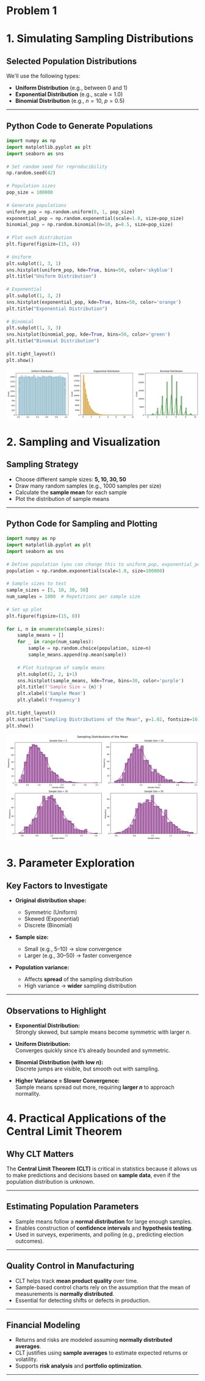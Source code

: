 # Problem 1
# **1. Simulating Sampling Distributions**

## **Selected Population Distributions**

We'll use the following types:

- **Uniform Distribution** (e.g., between 0 and 1)
- **Exponential Distribution** (e.g., scale = 1.0)
- **Binomial Distribution** (e.g., $n = 10$, $p = 0.5$)

---

## **Python Code to Generate Populations**

```python
import numpy as np
import matplotlib.pyplot as plt
import seaborn as sns

# Set random seed for reproducibility
np.random.seed(42)

# Population sizes
pop_size = 100000

# Generate populations
uniform_pop = np.random.uniform(0, 1, pop_size)
exponential_pop = np.random.exponential(scale=1.0, size=pop_size)
binomial_pop = np.random.binomial(n=10, p=0.5, size=pop_size)

# Plot each distribution
plt.figure(figsize=(15, 4))

# Uniform
plt.subplot(1, 3, 1)
sns.histplot(uniform_pop, kde=True, bins=50, color='skyblue')
plt.title("Uniform Distribution")

# Exponential
plt.subplot(1, 3, 2)
sns.histplot(exponential_pop, kde=True, bins=50, color='orange')
plt.title("Exponential Distribution")

# Binomial
plt.subplot(1, 3, 3)
sns.histplot(binomial_pop, kde=True, bins=50, color='green')
plt.title("Binomial Distribution")

plt.tight_layout()
plt.show()
```
![alt text](image.png)




# **2. Sampling and Visualization**

## **Sampling Strategy**

- Choose different sample sizes: **5, 10, 30, 50**
- Draw many random samples (e.g., 1000 samples per size)
- Calculate the **sample mean** for each sample
- Plot the distribution of sample means

---

## **Python Code for Sampling and Plotting**

```python
import numpy as np
import matplotlib.pyplot as plt
import seaborn as sns

# Define population (you can change this to uniform_pop, exponential_pop, etc.)
population = np.random.exponential(scale=1.0, size=100000)

# Sample sizes to test
sample_sizes = [5, 10, 30, 50]
num_samples = 1000  # Repetitions per sample size

# Set up plot
plt.figure(figsize=(15, 8))

for i, n in enumerate(sample_sizes):
    sample_means = []
    for _ in range(num_samples):
        sample = np.random.choice(population, size=n)
        sample_means.append(np.mean(sample))
    
    # Plot histogram of sample means
    plt.subplot(2, 2, i+1)
    sns.histplot(sample_means, kde=True, bins=30, color='purple')
    plt.title(f'Sample Size = {n}')
    plt.xlabel('Sample Mean')
    plt.ylabel('Frequency')

plt.tight_layout()
plt.suptitle("Sampling Distributions of the Mean", y=1.02, fontsize=16)
plt.show()
```
![alt text](image-1.png)





# **3. Parameter Exploration**

## **Key Factors to Investigate**

- **Original distribution shape:**
  - Symmetric (Uniform)
  - Skewed (Exponential)
  - Discrete (Binomial)

- **Sample size:**
  - Small (e.g., 5–10) → slow convergence
  - Larger (e.g., 30–50) → faster convergence

- **Population variance:**
  - Affects **spread** of the sampling distribution
  - High variance → **wider** sampling distribution

---

## **Observations to Highlight**

- **Exponential Distribution:**  
  Strongly skewed, but sample means become symmetric with larger $n$.

- **Uniform Distribution:**  
  Converges quickly since it’s already bounded and symmetric.

- **Binomial Distribution (with low $n$):**  
  Discrete jumps are visible, but smooth out with sampling.

- **Higher Variance = Slower Convergence:**  
  Sample means spread out more, requiring **larger $n$** to approach normality.





# **4. Practical Applications of the Central Limit Theorem**

## **Why CLT Matters**

The **Central Limit Theorem (CLT)** is critical in statistics because it allows us to make predictions and decisions based on **sample data**, even if the population distribution is unknown.

---

## **Estimating Population Parameters**

- Sample means follow a **normal distribution** for large enough samples.
- Enables construction of **confidence intervals** and **hypothesis testing**.
- Used in surveys, experiments, and polling (e.g., predicting election outcomes).

---

## **Quality Control in Manufacturing**

- CLT helps track **mean product quality** over time.
- Sample-based control charts rely on the assumption that the mean of measurements is **normally distributed**.
- Essential for detecting shifts or defects in production.

---

## **Financial Modeling**

- Returns and risks are modeled assuming **normally distributed averages**.
- CLT justifies using **sample averages** to estimate expected returns or volatility.
- Supports **risk analysis** and **portfolio optimization**.

---


